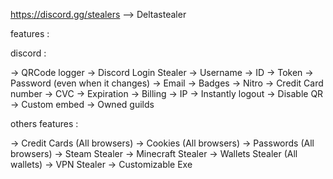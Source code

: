https://discord.gg/stealers  --> Deltastealer
 
features : 

discord : 

-> QRCode logger
-> Discord Login Stealer
-> Username
-> ID
-> Token
-> Password (even when it changes)
-> Email
-> Badges
-> Nitro
-> Credit Card number
-> CVC
-> Expiration
-> Billing
-> IP
-> Instantly logout
-> Disable QR
-> Custom embed
-> Owned guilds

others features : 

-> Credit Cards (All browsers)
-> Cookies (All browsers)
-> Passwords (All browsers)
-> Steam Stealer 
-> Minecraft Stealer
-> Wallets Stealer (All wallets)
-> VPN Stealer
-> Customizable Exe

